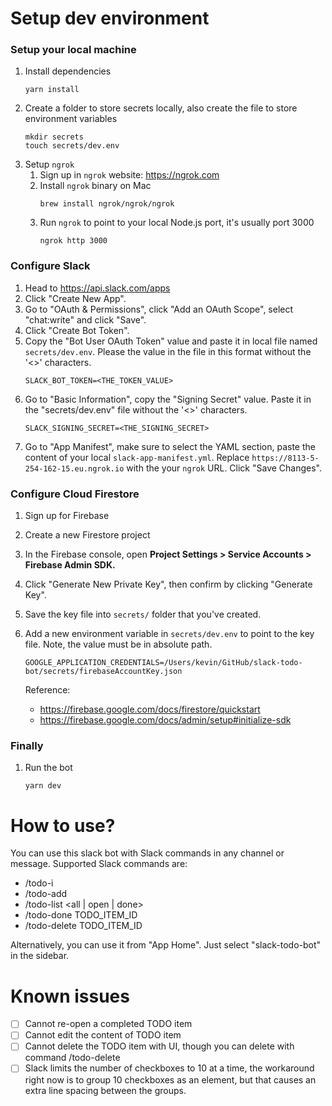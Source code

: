 # Setup dev environment
### Setup your local machine
1. Install dependencies
   ```
   yarn install
   ```
1. Create a folder to store secrets locally, also create the file to store environment variables
   ```
   mkdir secrets
   touch secrets/dev.env
   ```
1. Setup `ngrok`
   1. Sign up in `ngrok` website: https://ngrok.com
   1. Install `ngrok` binary on Mac
       ```
       brew install ngrok/ngrok/ngrok
       ```
   1. Run `ngrok` to point to your local Node.js port, it's usually port 3000
      ```
      ngrok http 3000
      ```

### Configure Slack
1. Head to https://api.slack.com/apps
1. Click "Create New App".
1. Go to "OAuth & Permissions", click "Add an OAuth Scope", select "chat:write" and click "Save".
1. Click "Create Bot Token".
1. Copy the "Bot User OAuth Token" value and paste it in local file named `secrets/dev.env`. Please the value in the file in this format without the '<>' characters.
   ```
   SLACK_BOT_TOKEN=<THE_TOKEN_VALUE>
   ```
1. Go to "Basic Information", copy the "Signing Secret" value. Paste it in the "secrets/dev.env" file without the '<>' characters.
   ```
   SLACK_SIGNING_SECRET=<THE_SIGNING_SECRET>
   ```
1. Go to "App Manifest", make sure to select the YAML section, paste the content of your local `slack-app-manifest.yml`.
 Replace `https://8113-5-254-162-15.eu.ngrok.io` with the your `ngrok` URL. Click "Save Changes".

### Configure Cloud Firestore
1. Sign up for Firebase
1. Create a new Firestore project
1. In the Firebase console, open **Project Settings > Service Accounts > Firebase Admin SDK.**
1. Click "Generate New Private Key", then confirm by clicking "Generate Key".
1. Save the key file into `secrets/` folder that you've created.
1. Add a new environment variable in `secrets/dev.env` to point to the key file. Note, the value must be in absolute path.
   ```
   GOOGLE_APPLICATION_CREDENTIALS=/Users/kevin/GitHub/slack-todo-bot/secrets/firebaseAccountKey.json
   ```

   Reference:
   - https://firebase.google.com/docs/firestore/quickstart
   - https://firebase.google.com/docs/admin/setup#initialize-sdk

### Finally
1. Run the bot
   ```
   yarn dev
   ```

# How to use?
You can use this slack bot with Slack commands in any channel or message. Supported Slack commands are:
- /todo-i
- /todo-add
- /todo-list <all | open | done>
- /todo-done TODO_ITEM_ID
- /todo-delete TODO_ITEM_ID

Alternatively, you can use it from "App Home". Just select "slack-todo-bot" in the sidebar.


# Known issues
- [ ] Cannot re-open a completed TODO item
- [ ] Cannot edit the content of TODO item
- [ ] Cannot delete the TODO item with UI, though you can delete with command /todo-delete
- [ ] Slack limits the number of checkboxes to 10 at a time, the workaround right now is to group 10 checkboxes as an element,
 but that causes an extra line spacing between the groups.
